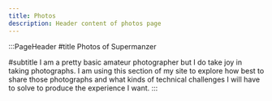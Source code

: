 ```yaml
---
title: Photos
description: Header content of photos page
---
```


:::PageHeader
#title
Photos of Supermanzer 

#subtitle
I am a pretty basic amateur photographer but I do take joy in taking photographs.  I am using this section of my site to explore how best to share those photographs and what kinds of technical challenges I will have to solve to produce the experience I want.
:::
